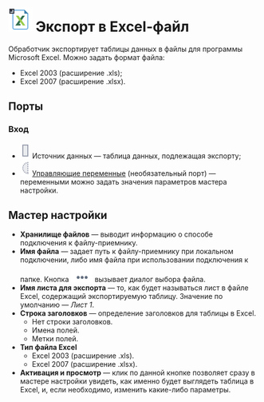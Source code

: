 # ![](../../images/icons/vendors/exportexcelfile.svg) Экспорт в Excel-файл

Обработчик экспортирует таблицы данных в файлы для программы Microsoft Excel. Можно задать формат файла:

* Excel 2003 (расширение .xls);
* Excel 2007 (расширение .xlsx).

## Порты

### Вход

* ![](../../images/icons/ports/input_table_inactive.svg) Источник данных — таблица данных, подлежащая экспорту;
* ![](../../images/icons/ports/optional_input_variable_inactive.svg) [Управляющие переменные](../../scenario/variables/control-variables.md) (необязательный порт) — переменными можно задать значения параметров мастера настройки.

## Мастер настройки

* **Хранилище файлов** — выводит информацию о способе подключения к файлу-приемнику.
* **Имя файла** — задает путь к файлу-приемнику при локальном подключении, либо имя файла при использовании подключения к папке. Кнопка ![](../../images/extjs-theme/form/open-trigger/open-trigger_default.svg) вызывает диалог выбора файла.
* **Имя листа для экспорта** — то, как будет называться лист в файле Excel, содержащий экспортируемую таблицу. Значение по умолчанию — *Лист 1*.
* **Строка заголовков** — определение заголовков для таблицы в Excel.
  * Нет строки заголовков.
  * Имена полей.
  * Метки полей.
* **Тип файла Excel**
  * Excel 2003 (расширение .xls).
  * Excel 2007 (расширение .xlsx).
* **Активация и просмотр** — клик по данной кнопке позволяет сразу в мастере настройки увидеть, как именно будет выглядеть таблица в Excel, и, если необходимо, изменить какие-либо параметры.
